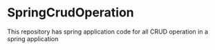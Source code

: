 # SpringCrudOperation
This repository has spring application code for all CRUD operation in a spring application
